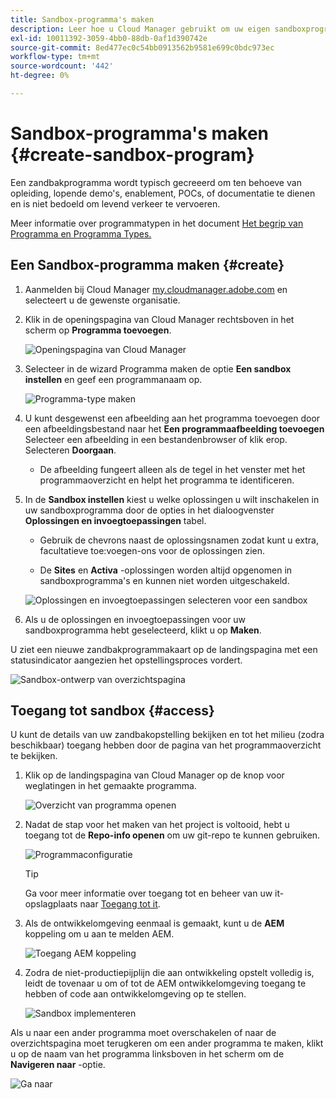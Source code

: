 ```yaml
---
title: Sandbox-programma's maken
description: Leer hoe u Cloud Manager gebruikt om uw eigen sandboxprogramma te maken voor training, demo, POC of andere niet-productiedoeleinden.
exl-id: 10011392-3059-4bb0-88db-0af1d390742e
source-git-commit: 8ed477ec0c54bb0913562b9581e699c0bdc973ec
workflow-type: tm+mt
source-wordcount: '442'
ht-degree: 0%

---
```


# Sandbox-programma&#39;s maken {#create-sandbox-program}

Een zandbakprogramma wordt typisch gecreeerd om ten behoeve van opleiding, lopende demo&#39;s, enablement, POCs, of documentatie te dienen en is niet bedoeld om levend verkeer te vervoeren.

Meer informatie over programmatypen in het document [Het begrip van Programma en Programma Types.](program-types.md)

## Een Sandbox-programma maken {#create}

1. Aanmelden bij Cloud Manager [my.cloudmanager.adobe.com](https://my.cloudmanager.adobe.com/) en selecteert u de gewenste organisatie.

1. Klik in de openingspagina van Cloud Manager rechtsboven in het scherm op **Programma toevoegen**.

   ![Openingspagina van Cloud Manager](assets/cloud-manager-my-programs.png)

1. Selecteer in de wizard Programma maken de optie **Een sandbox instellen** en geef een programmanaam op.

   ![Programma-type maken](assets/create-sandbox.png)

1. U kunt desgewenst een afbeelding aan het programma toevoegen door een afbeeldingsbestand naar het **Een programmaafbeelding toevoegen** Selecteer een afbeelding in een bestandenbrowser of klik erop. Selecteren **Doorgaan**.

   * De afbeelding fungeert alleen als de tegel in het venster met het programmaoverzicht en helpt het programma te identificeren.

1. In de **Sandbox instellen** kiest u welke oplossingen u wilt inschakelen in uw sandboxprogramma door de opties in het dialoogvenster **Oplossingen en invoegtoepassingen** tabel.

   * Gebruik de chevrons naast de oplossingsnamen zodat kunt u extra, facultatieve toe:voegen-ons voor de oplossingen zien.

   * De **Sites** en **Activa** -oplossingen worden altijd opgenomen in sandboxprogramma&#39;s en kunnen niet worden uitgeschakeld.

   ![Oplossingen en invoegtoepassingen selecteren voor een sandbox](assets/sandbox-solutions-add-ons.png)

1. Als u de oplossingen en invoegtoepassingen voor uw sandboxprogramma hebt geselecteerd, klikt u op **Maken**.

U ziet een nieuwe zandbakprogrammakaart op de landingspagina met een statusindicator aangezien het opstellingsproces vordert.

![Sandbox-ontwerp van overzichtspagina](assets/sandbox-setup.png)

## Toegang tot sandbox {#access}

U kunt de details van uw zandbakopstelling bekijken en tot het milieu (zodra beschikbaar) toegang hebben door de pagina van het programmaoverzicht te bekijken.

1. Klik op de landingspagina van Cloud Manager op de knop voor weglatingen in het gemaakte programma.

   ![Overzicht van programma openen](assets/program-overview-sandbox.png)

1. Nadat de stap voor het maken van het project is voltooid, hebt u toegang tot de **Repo-info openen** om uw git-repo te kunnen gebruiken.

   ![Programmaconfiguratie](assets/create-program4.png)

   >[!TIP]
   >
   >Ga voor meer informatie over toegang tot en beheer van uw it-opslagplaats naar [Toegang tot it](/help/implementing/cloud-manager/managing-code/accessing-repos.md).

1. Als de ontwikkelomgeving eenmaal is gemaakt, kunt u de **AEM** koppeling om u aan te melden AEM.

   ![Toegang AEM koppeling](assets/create-program-5.png)

1. Zodra de niet-productiepijplijn die aan ontwikkeling opstelt volledig is, leidt de tovenaar u om of tot de AEM ontwikkelomgeving toegang te hebben of code aan ontwikkelomgeving op te stellen.

   ![Sandbox implementeren](assets/create-program-setup-deploy.png)

Als u naar een ander programma moet overschakelen of naar de overzichtspagina moet terugkeren om een ander programma te maken, klikt u op de naam van het programma linksboven in het scherm om de **Navigeren naar** -optie.

![Ga naar](assets/create-program-a1.png)

